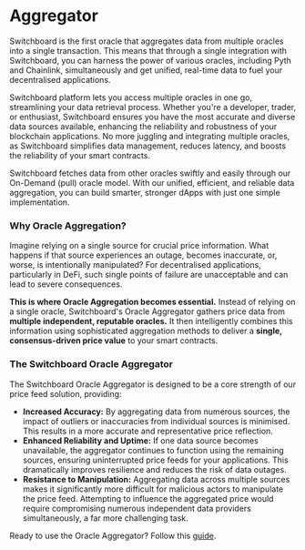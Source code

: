 # Aggregator

Switchboard is the first oracle that aggregates data from multiple oracles into a single transaction. This means that through a single integration with Switchboard, you can harness the power of various oracles, including Pyth and Chainlink, simultaneously and get unified, real-time data to fuel your decentralised applications.

Switchboard platform lets you access multiple oracles in one go, streamlining your data retrieval process. Whether you're a developer, trader, or enthusiast, Switchboard ensures you have the most accurate and diverse data sources available, enhancing the reliability and robustness of your blockchain applications. No more juggling and integrating multiple oracles, as Switchboard simplifies data management, reduces latency, and boosts the reliability of your smart contracts.

Switchboard fetches data from other oracles swiftly and easily through our On-Demand (pull) oracle model. With our unified, efficient, and reliable data aggregation, you can build smarter, stronger dApps with just one simple implementation.

### **Why Oracle Aggregation?**

Imagine relying on a single source for crucial price information. What happens if that source experiences an outage, becomes inaccurate, or, worse, is intentionally manipulated? For decentralised applications, particularly in DeFi, such single points of failure are unacceptable and can lead to severe consequences.

**This is where Oracle Aggregation becomes essential.** Instead of relying on a single oracle, Switchboard's Oracle Aggregator gathers price data from **multiple independent, reputable oracles.** It then intelligently combines this information using sophisticated aggregation methods to deliver a **single, consensus-driven price value** to your smart contracts.

### **The Switchboard Oracle Aggregator**

The Switchboard Oracle Aggregator is designed to be a core strength of our price feed solution, providing:

* **Increased Accuracy:** By aggregating data from numerous sources, the impact of outliers or inaccuracies from individual sources is minimised. This results in a more accurate and representative price reflection.
* **Enhanced Reliability and Uptime:** If one data source becomes unavailable, the aggregator continues to function using the remaining sources, ensuring uninterrupted price feeds for your applications. This dramatically improves resilience and reduces the risk of data outages.
* **Resistance to Manipulation:** Aggregating data across multiple sources makes it significantly more difficult for malicious actors to manipulate the price feed. Attempting to influence the aggregated price would require compromising numerous independent data providers simultaneously, a far more challenging task.

Ready to use the Oracle Aggregator? Follow this [guide](how-to-use-the-switchboard-oracle-aggregator.md).
